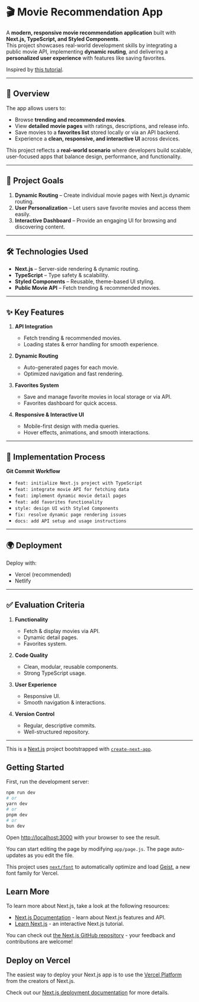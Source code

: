 # 🎬 Movie Recommendation App

A **modern, responsive movie recommendation application** built with **Next.js, TypeScript, and Styled Components**.  
This project showcases real-world development skills by integrating a public movie API, implementing **dynamic routing**, and delivering a **personalized user experience** with features like saving favorites.

Inspired by [this tutorial](https://www.youtube.com/watch?v=kaT8qeQJZ1E).

---

## 🚀 Overview

The app allows users to:  
- Browse **trending and recommended movies**.  
- View **detailed movie pages** with ratings, descriptions, and release info.  
- Save movies to a **favorites list** stored locally or via an API backend.  
- Experience a **clean, responsive, and interactive UI** across devices.

This project reflects a **real-world scenario** where developers build scalable, user-focused apps that balance design, performance, and functionality.

---

## 🎯 Project Goals

1. **Dynamic Routing** – Create individual movie pages with Next.js dynamic routing.  
2. **User Personalization** – Let users save favorite movies and access them easily.  
3. **Interactive Dashboard** – Provide an engaging UI for browsing and discovering content.

---

## 🛠️ Technologies Used

- **Next.js** – Server-side rendering & dynamic routing.  
- **TypeScript** – Type safety & scalability.  
- **Styled Components** – Reusable, theme-based UI styling.  
- **Public Movie API** – Fetch trending & recommended movies.

---

## ✨ Key Features

1. **API Integration**  
   - Fetch trending & recommended movies.  
   - Loading states & error handling for smooth experience.

2. **Dynamic Routing**  
   - Auto-generated pages for each movie.  
   - Optimized navigation and fast rendering.

3. **Favorites System**  
   - Save and manage favorite movies in local storage or via API.  
   - Favorites dashboard for quick access.

4. **Responsive & Interactive UI**  
   - Mobile-first design with media queries.  
   - Hover effects, animations, and smooth interactions.

---

## 📌 Implementation Process

**Git Commit Workflow**  
- `feat: initialize Next.js project with TypeScript`  
- `feat: integrate movie API for fetching data`  
- `feat: implement dynamic movie detail pages`  
- `feat: add favorites functionality`  
- `style: design UI with Styled Components`  
- `fix: resolve dynamic page rendering issues`  
- `docs: add API setup and usage instructions`

---

## 🌍 Deployment

Deploy with:  
- Vercel (recommended)  
- Netlify

---

## ✅ Evaluation Criteria

1. **Functionality**  
   - Fetch & display movies via API.  
   - Dynamic detail pages.  
   - Favorites system.

2. **Code Quality**  
   - Clean, modular, reusable components.  
   - Strong TypeScript usage.

3. **User Experience**  
   - Responsive UI.  
   - Smooth navigation & interactions.

4. **Version Control**  
   - Regular, descriptive commits.  
   - Well-structured repository.

---









This is a [Next.js](https://nextjs.org) project bootstrapped with [`create-next-app`](https://github.com/vercel/next.js/tree/canary/packages/create-next-app).

## Getting Started

First, run the development server:

```bash
npm run dev
# or
yarn dev
# or
pnpm dev
# or
bun dev
```

Open [http://localhost:3000](http://localhost:3000) with your browser to see the result.

You can start editing the page by modifying `app/page.js`. The page auto-updates as you edit the file.

This project uses [`next/font`](https://nextjs.org/docs/app/building-your-application/optimizing/fonts) to automatically optimize and load [Geist](https://vercel.com/font), a new font family for Vercel.

## Learn More

To learn more about Next.js, take a look at the following resources:

- [Next.js Documentation](https://nextjs.org/docs) - learn about Next.js features and API.
- [Learn Next.js](https://nextjs.org/learn) - an interactive Next.js tutorial.

You can check out [the Next.js GitHub repository](https://github.com/vercel/next.js) - your feedback and contributions are welcome!

## Deploy on Vercel

The easiest way to deploy your Next.js app is to use the [Vercel Platform](https://vercel.com/new?utm_medium=default-template&filter=next.js&utm_source=create-next-app&utm_campaign=create-next-app-readme) from the creators of Next.js.

Check out our [Next.js deployment documentation](https://nextjs.org/docs/app/building-your-application/deploying) for more details.
